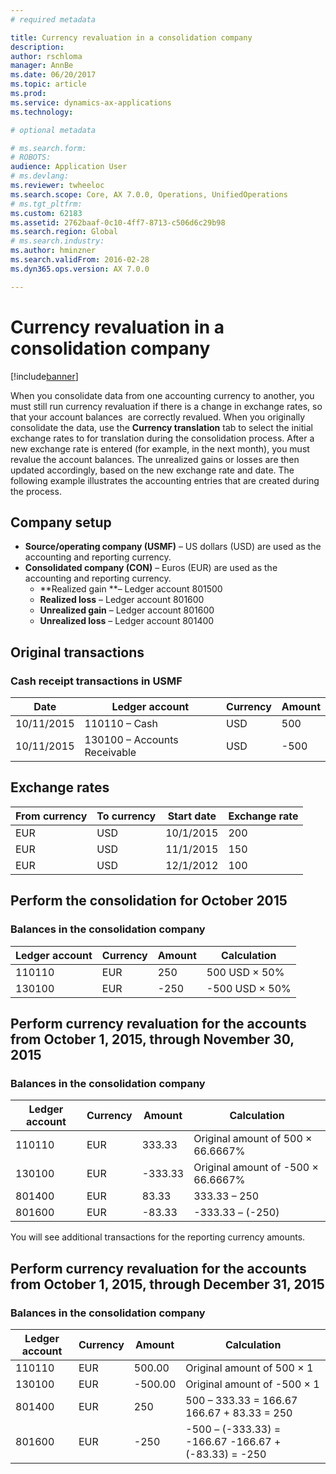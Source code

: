 ```yaml
---
# required metadata

title: Currency revaluation in a consolidation company
description: 
author: rschloma
manager: AnnBe
ms.date: 06/20/2017
ms.topic: article
ms.prod: 
ms.service: dynamics-ax-applications
ms.technology: 

# optional metadata

# ms.search.form: 
# ROBOTS: 
audience: Application User
# ms.devlang: 
ms.reviewer: twheeloc
ms.search.scope: Core, AX 7.0.0, Operations, UnifiedOperations
# ms.tgt_pltfrm: 
ms.custom: 62183
ms.assetid: 2762baaf-0c10-4ff7-8713-c506d6c29b98
ms.search.region: Global
# ms.search.industry: 
ms.author: hminzner
ms.search.validFrom: 2016-02-28
ms.dyn365.ops.version: AX 7.0.0

---
```


# Currency revaluation in a consolidation company

[!include[banner](../includes/banner.md)]




When you consolidate data from one accounting currency to another, you must still run currency revaluation if there is a change in exchange rates, so that your account balances  are correctly revalued. When you originally consolidate the data, use the **Currency translation** tab to select the initial exchange rates to for translation during the consolidation process. After a new exchange rate is entered (for example, in the next month), you must revalue the account balances. The unrealized gains or losses are then updated accordingly, based on the new exchange rate and date. The following example illustrates the accounting entries that are created during the process.

## Company setup
-   **Source/operating company (USMF)** – US dollars (USD) are used as the accounting and reporting currency.
-   **Consolidated company (CON)** – Euros (EUR) are used as the accounting and reporting currency.
    -   **Realized gain **– Ledger account 801500
    -   **Realized loss** – Ledger account 801600
    -   **Unrealized gain** – Ledger account 801600
    -   **Unrealized loss** – Ledger account 801400

## Original transactions
### Cash receipt transactions in USMF

| Date       | Ledger account               | Currency | Amount |
|------------|------------------------------|----------|--------|
| 10/11/2015 | 110110 – Cash                | USD      | 500    |
| 10/11/2015 | 130100 – Accounts Receivable | USD      | -500   |

## Exchange rates
| From currency | To currency | Start date | Exchange rate |
|---------------|-------------|------------|---------------|
| EUR           | USD         | 10/1/2015  | 200           |
| EUR           | USD         | 11/1/2015  | 150           |
| EUR           | USD         | 12/1/2012  | 100           |

## Perform the consolidation for October 2015
### Balances in the consolidation company

| Ledger account | Currency | Amount | Calculation    |
|----------------|----------|--------|----------------|
| 110110         | EUR      | 250    | 500 USD × 50%  |
| 130100         | EUR      | -250   | -500 USD × 50% |

## Perform currency revaluation for the accounts from October 1, 2015, through November 30, 2015
### Balances in the consolidation company

| Ledger account | Currency | Amount  | Calculation                        |
|----------------|----------|---------|------------------------------------|
| 110110         | EUR      | 333.33  | Original amount of 500 × 66.6667%  |
| 130100         | EUR      | -333.33 | Original amount of -500 × 66.6667% |
| 801400         | EUR      | 83.33   | 333.33 – 250                       |
| 801600         | EUR      | -83.33  | -333.33 – (-250)                   |

You will see additional transactions for the reporting currency amounts.

## Perform currency revaluation for the accounts from October 1, 2015, through December 31, 2015
### Balances in the consolidation company

| Ledger account | Currency | Amount  | Calculation                                          |
|----------------|----------|---------|------------------------------------------------------|
| 110110         | EUR      | 500.00  | Original amount of 500 × 1                           |
| 130100         | EUR      | -500.00 | Original amount of -500 × 1                          |
| 801400         | EUR      | 250     | 500 – 333.33 = 166.67 166.67 + 83.33 = 250           |
| 801600         | EUR      | -250    | -500 – (-333.33) = -166.67 -166.67 + (-83.33) = -250 |





